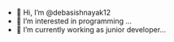 - 👋 Hi, I’m @debasishnayak12
- 👀 I’m interested in programming ...
- 🌱 I’m currently working as junior developer...



<!---
debasishnayak12/debasishnayak12 is a ✨ special ✨ repository because its `README.md` (this file) appears on your GitHub profile.
You can click the Preview link to take a look at your changes.
--->
